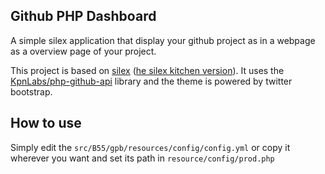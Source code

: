 Github PHP Dashboard
----

A simple silex application that display your github project as in a webpage as a overview page of your project.

This project is based on [silex](http://silex.sensio.com) ([he silex kitchen version](https://github.com/lyrixx/Silex-Kitchen-Edition)).
It uses the [KpnLabs/php-github-api](https://github.com/KnpLabs/php-github-api) library and the theme is powered by twitter bootstrap.

How to use
----
Simply edit the `src/B55/gpb/resources/config/config.yml` or copy it wherever you want and set its path in `resource/config/prod.php`
